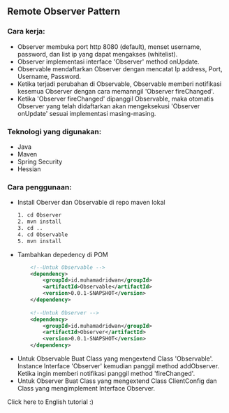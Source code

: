 ## Remote Observer Pattern 

### Cara kerja:

 * Observer membuka port http 8080 (default), menset username, password, dan list ip yang dapat mengakses (whitelist).
 * Observer implementasi interface 'Observer' method onUpdate.
 * Observable mendaftarkan Observer dengan mencatat Ip address, Port, Username, Password.
 * Ketika terjadi perubahan di Observable, Observable memberi notifikasi kesemua Observer dengan cara memanngil 'Observer fireChanged'.
 * Ketika 'Observer fireChanged' dipanggil Observable, maka otomatis Observer yang telah didaftarkan akan mengeksekusi 'Observer onUpdate' sesuai implementasi masing-masing.

### Teknologi yang digunakan:

 * Java
 * Maven
 * Spring Security
 * Hessian

### Cara penggunaan:
 
 * Install Oberver dan Observable di repo maven lokal
    ```bash
    1. cd Observer
    2. mvn install
    3. cd ..
    4. cd Observable
    5. mvn install
    ```
 * Tambahkan depedency di POM
    ```xml
        <!--Untuk Observable -->
        <dependency>
            <groupId>id.muhamadridwan</groupId>
            <artifactId>Observable</artifactId>
            <version>0.0.1-SNAPSHOT</version>
        </dependency>
        
        <!--Untuk Observer -->
        <dependency>
            <groupId>id.muhamadridwan</groupId>
            <artifactId>Observer</artifactId>
            <version>0.0.1-SNAPSHOT</version>
        </dependency>
    ```
 * Untuk Observable Buat Class yang mengextend Class 'Observable'. Instance Interface 'Observer' kemudian panggil method addObserver. Ketika ingin memberi notifikasi panggil method 'fireChanged'.
 * Untuk Observer Buat Class yang mengextend Class ClientConfig dan Class yang mengimplement Interface Observer.
 

Click here to English tutorial :)
